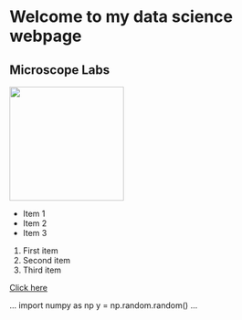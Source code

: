 # Welcome to my data science webpage
## Microscope Labs 
<img src="https://api.hub.jhu.edu/factory/sites/default/files/styles/full_width/public/electron_microscope_030121.jpg" width=200>

- Item 1
- Item 2
- Item 3

1. First item
2. Second item
3. Third item



[Click here](https://mpcr.lab.com)

...
import numpy as np
y = np.random.random()
...
